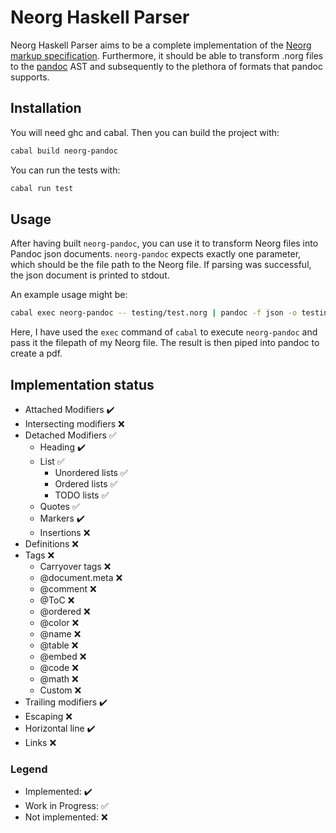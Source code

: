# Neorg Haskell Parser

Neorg Haskell Parser aims to be a complete implementation of the [Neorg markup specification](https://github.com/nvim-neorg/neorg/blob/main/docs/NFF-0.1-spec.md). Furthermore, it should be able to transform .norg files to the [pandoc](https://github.com/jgm/pandoc) AST and subsequently to the plethora of formats that pandoc supports.

## Installation

You will need ghc and cabal. Then you can build the project with:
```bash
cabal build neorg-pandoc
```

You can run the tests with:
```bash
cabal run test
```

## Usage

After having built `neorg-pandoc`, you can use it to transform Neorg files into Pandoc json documents. `neorg-pandoc` expects exactly one parameter, which should be the file path to the Neorg file. If parsing was successful, the json document is printed to stdout.

An example usage might be:
```bash
cabal exec neorg-pandoc -- testing/test.norg | pandoc -f json -o testing/out.pdf
```

Here, I have used the `exec` command of `cabal` to execute `neorg-pandoc` and pass it the filepath of my Neorg file. The result is then piped into pandoc to create a pdf.

## Implementation status

- Attached Modifiers :heavy_check_mark: 
- Intersecting modifiers :x: 
- Detached Modifiers :white_check_mark:
  - Heading :heavy_check_mark:
  - List :white_check_mark:
    - Unordered lists :white_check_mark:
    - Ordered lists :white_check_mark:
    - TODO lists :white_check_mark:
  - Quotes :white_check_mark: 
  - Markers :heavy_check_mark: 
  - Insertions :x:
- Definitions :x:
- Tags :x:
  - Carryover tags :x:
  - @document.meta :x:
  - @comment :x:
  - @ToC :x:
  - @ordered :x:
  - @color :x:
  - @name :x:
  - @table :x:
  - @embed :x:
  - @code :x:
  - @math :x:
  - Custom :x:
- Trailing modifiers :heavy_check_mark:
- Escaping :x:
- Horizontal line :heavy_check_mark: 
- Links :x:

### Legend

- Implemented: :heavy_check_mark:
- Work in Progress: :white_check_mark: 
- Not implemented: :x:




